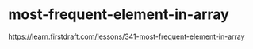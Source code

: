 # most-frequent-element-in-array

https://learn.firstdraft.com/lessons/341-most-frequent-element-in-array
